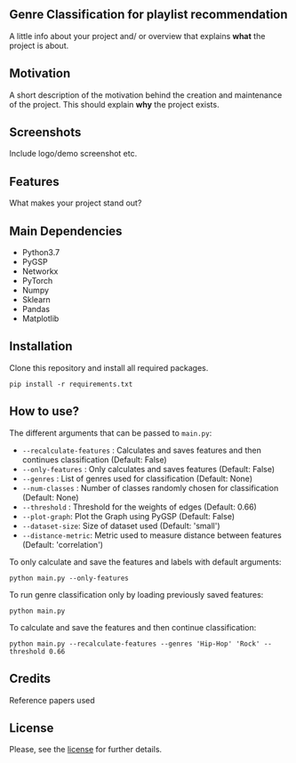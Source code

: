 ## Genre Classification for playlist recommendation
A little info about your project and/ or overview that explains **what** the project is about.

## Motivation
A short description of the motivation behind the creation and maintenance of the project. This should explain **why** the project exists.

## Screenshots
Include logo/demo screenshot etc.

## Features
What makes your project stand out?

## Main Dependencies
- Python3.7
- PyGSP
- Networkx
- PyTorch
- Numpy
- Sklearn
- Pandas
- Matplotlib

## Installation
Clone this repository and install all required packages.
```
pip install -r requirements.txt
```
## How to use?
The different arguments that can be passed to `main.py`:
- `--recalculate-features` : Calculates and saves features and then continues classification (Default: False)
- `--only-features` : Only calculates and saves features (Default: False)
- `--genres` : List of genres used for classification (Default: None)
- `--num-classes` : Number of classes randomly chosen for classification (Default: None)
- `--threshold` : Threshold for the weights of edges (Default: 0.66)
- `--plot-graph`: Plot the Graph using PyGSP (Default: False)
- `--dataset-size`: Size of dataset used (Default: 'small')
- `--distance-metric`: Metric used to measure distance between features (Default: 'correlation')

To only calculate and save the features and labels with default arguments:
```
python main.py --only-features
```

To run genre classification only by loading previously saved features:
```
python main.py
```

To calculate and save the features and then continue classification:
```
python main.py --recalculate-features --genres 'Hip-Hop' 'Rock' --threshold 0.66
```

## Credits
Reference papers used


## License
Please, see the [license](LICENSE) for further details.
